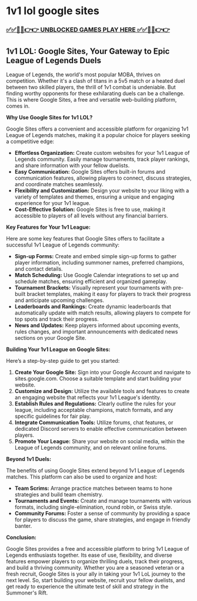 # 1v1 lol google sites

### [✅✅🔴🔴👉👉 UNBLOCKED GAMES PLAY HERE ✅✅🔴🔴👉👉](https://topstoryindia.com)

##  1v1 LOL: Google Sites, Your Gateway to Epic League of Legends Duels

League of Legends, the world's most popular MOBA, thrives on competition. Whether it's a clash of titans in a 5v5 match or a heated duel between two skilled players, the thrill of 1v1 combat is undeniable.  But finding worthy opponents for these exhilarating duels can be a challenge. This is where Google Sites, a free and versatile web-building platform, comes in. 

**Why Use Google Sites for 1v1 LOL?**

Google Sites offers a convenient and accessible platform for organizing 1v1 League of Legends matches, making it a popular choice for players seeking a competitive edge:

* **Effortless Organization:** Create custom websites for your 1v1 League of Legends community. Easily manage tournaments, track player rankings, and share information with your fellow duelists.
* **Easy Communication:** Google Sites offers built-in forums and communication features, allowing players to connect, discuss strategies, and coordinate matches seamlessly.
* **Flexibility and Customization:** Design your website to your liking with a variety of templates and themes, ensuring a unique and engaging experience for your 1v1 league.
* **Cost-Effective Solution:** Google Sites is free to use, making it accessible to players of all levels without any financial barriers.

**Key Features for Your 1v1 League:**

Here are some key features that Google Sites offers to facilitate a successful 1v1 League of Legends community:

* **Sign-up Forms:** Create and embed simple sign-up forms to gather player information, including summoner names, preferred champions, and contact details.
* **Match Scheduling:**  Use Google Calendar integrations to set up and schedule matches, ensuring efficient and organized gameplay.
* **Tournament Brackets:**  Visually represent your tournaments with pre-built bracket templates, making it easy for players to track their progress and anticipate upcoming challenges.
* **Leaderboards and Rankings:**  Create dynamic leaderboards that automatically update with match results, allowing players to compete for top spots and track their progress.
* **News and Updates:** Keep players informed about upcoming events, rules changes, and important announcements with dedicated news sections on your Google Site.

**Building Your 1v1 League on Google Sites:**

Here’s a step-by-step guide to get you started:

1. **Create Your Google Site:** Sign into your Google Account and navigate to sites.google.com. Choose a suitable template and start building your website.
2. **Customize and Design:**  Utilize the available tools and features to create an engaging website that reflects your 1v1 League's identity.
3. **Establish Rules and Regulations:** Clearly outline the rules for your league, including acceptable champions, match formats, and any specific guidelines for fair play.
4. **Integrate Communication Tools:** Utilize forums, chat features, or dedicated Discord servers to enable effective communication between players.
5. **Promote Your League:** Share your website on social media, within the League of Legends community, and on relevant online forums. 

**Beyond 1v1 Duels:**

The benefits of using Google Sites extend beyond 1v1 League of Legends matches.  This platform can also be used to organize and host:

* **Team Scrims:** Arrange practice matches between teams to hone strategies and build team chemistry.
* **Tournaments and Events:** Create and manage tournaments with various formats, including single-elimination, round robin, or Swiss style.
* **Community Forums:** Foster a sense of community by providing a space for players to discuss the game, share strategies, and engage in friendly banter.

**Conclusion:**

Google Sites provides a free and accessible platform to bring 1v1 League of Legends enthusiasts together. Its ease of use, flexibility, and diverse features empower players to organize thrilling duels, track their progress, and build a thriving community. Whether you are a seasoned veteran or a fresh recruit, Google Sites is your ally in taking your 1v1 LoL journey to the next level. So, start building your website, recruit your fellow duelists, and get ready to experience the ultimate test of skill and strategy in the Summoner's Rift. 
